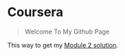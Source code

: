 # Coursera
>Welcome To My Github Page

This way to get my [Module 2 solution](https://ikhodabande.github.io/Coursera/Solutions/module2-solution/code.html).
